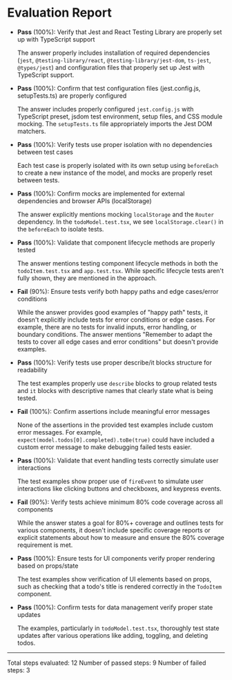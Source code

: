 # Evaluation Report

- **Pass** (100%): Verify that Jest and React Testing Library are properly set up with TypeScript support
  
  The answer properly includes installation of required dependencies (`jest`, `@testing-library/react`, `@testing-library/jest-dom`, `ts-jest`, `@types/jest`) and configuration files that properly set up Jest with TypeScript support.

- **Pass** (100%): Confirm that test configuration files (jest.config.js, setupTests.ts) are properly configured
  
  The answer includes properly configured `jest.config.js` with TypeScript preset, jsdom test environment, setup files, and CSS module mocking. The `setupTests.ts` file appropriately imports the Jest DOM matchers.

- **Pass** (100%): Verify tests use proper isolation with no dependencies between test cases
  
  Each test case is properly isolated with its own setup using `beforeEach` to create a new instance of the model, and mocks are properly reset between tests.

- **Pass** (100%): Confirm mocks are implemented for external dependencies and browser APIs (localStorage)
  
  The answer explicitly mentions mocking `localStorage` and the `Router` dependency. In the `todoModel.test.tsx`, we see `localStorage.clear()` in the `beforeEach` to isolate tests.

- **Pass** (100%): Validate that component lifecycle methods are properly tested
  
  The answer mentions testing component lifecycle methods in both the `todoItem.test.tsx` and `app.test.tsx`. While specific lifecycle tests aren't fully shown, they are mentioned in the approach.

- **Fail** (90%): Ensure tests verify both happy paths and edge cases/error conditions
  
  While the answer provides good examples of "happy path" tests, it doesn't explicitly include tests for error conditions or edge cases. For example, there are no tests for invalid inputs, error handling, or boundary conditions. The answer mentions "Remember to adapt the tests to cover all edge cases and error conditions" but doesn't provide examples.

- **Pass** (100%): Verify tests use proper describe/it blocks structure for readability
  
  The test examples properly use `describe` blocks to group related tests and `it` blocks with descriptive names that clearly state what is being tested.

- **Fail** (100%): Confirm assertions include meaningful error messages
  
  None of the assertions in the provided test examples include custom error messages. For example, `expect(model.todos[0].completed).toBe(true)` could have included a custom error message to make debugging failed tests easier.

- **Pass** (100%): Validate that event handling tests correctly simulate user interactions
  
  The test examples show proper use of `fireEvent` to simulate user interactions like clicking buttons and checkboxes, and keypress events.

- **Fail** (90%): Verify tests achieve minimum 80% code coverage across all components
  
  While the answer states a goal for 80%+ coverage and outlines tests for various components, it doesn't include specific coverage reports or explicit statements about how to measure and ensure the 80% coverage requirement is met.

- **Pass** (100%): Ensure tests for UI components verify proper rendering based on props/state
  
  The test examples show verification of UI elements based on props, such as checking that a todo's title is rendered correctly in the `TodoItem` component.

- **Pass** (100%): Confirm tests for data management verify proper state updates
  
  The examples, particularly in `todoModel.test.tsx`, thoroughly test state updates after various operations like adding, toggling, and deleting todos.

---

Total steps evaluated: 12
Number of passed steps: 9
Number of failed steps: 3